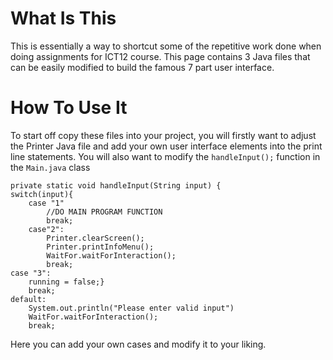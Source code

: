 # What Is This

This is essentially a way to shortcut some of the repetitive work done when doing assignments for ICT12 course. This page contains 3 Java files that can be easily modified to build the famous 7 part user interface. 


# How To Use It

To start off copy these files into your project, you will firstly want to adjust the Printer Java file and add your own user interface elements into the print line statements. You will also want to modify the `handleInput();` function in the `Main.java` class

    private static void handleInput(String input) {
    switch(input){
	    case "1"
		    //DO MAIN PROGRAM FUNCTION
		    break;
	    case"2":
		    Printer.clearScreen();
		    Printer.printInfoMenu();
		    WaitFor.waitForInteraction();
		    break;
    case "3":
	    running = false;}
	    break;
	default:
		System.out.println("Please enter valid input")
		WaitFor.waitForInteraction();
		break;

Here you can add your own cases and modify it to your liking.
